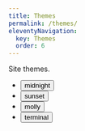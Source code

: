 ```yaml
---
title: Themes
permalink: /themes/
eleventyNavigation:
  key: Themes
  order: 6
---
```


Site themes.

<ul class="themes">
	<li class="themes__li">
		<button class="themes__button">
			midnight
		</button>
	</li>
	<li>
		<button class="themes__button">
			sunset
		</button>
	</li>
	<li>
		<button class="themes__button">
			molly
		</button>
	</li>
	<li>
		<button class="themes__button">
			terminal
		</button>
	</li>
</ul>
